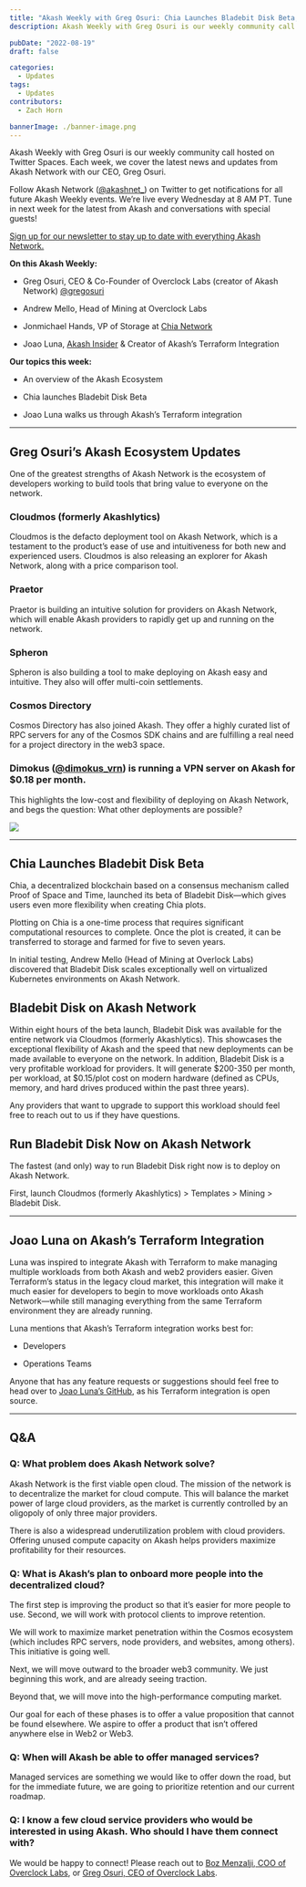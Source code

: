 ```yaml
---
title: "Akash Weekly with Greg Osuri: Chia Launches Bladebit Disk Beta, Terraform Integration with Akash"
description: Akash Weekly with Greg Osuri is our weekly community call hosted on Twitter Spaces. Each week, we cover the latest news and updates from Akash Network with our CEO, Greg Osuri.

pubDate: "2022-08-19"
draft: false

categories:
  - Updates
tags:
  - Updates
contributors:
  - Zach Horn

bannerImage: ./banner-image.png
---
```

Akash Weekly with Greg Osuri is our weekly community call hosted on Twitter Spaces. Each week, we cover the latest news and updates from Akash Network with our CEO, Greg Osuri.

Follow Akash Network ([@akashnet\_](https://twitter.com/akashnet_)) on Twitter to get notifications for all future Akash Weekly events. We’re live every Wednesday at 8 AM PT. Tune in next week for the latest from Akash and conversations with special guests!

[Sign up for our newsletter to stay up to date with everything Akash Network.](https://akash.network/?newsletter=true)

**On this Akash Weekly:**

*   Greg Osuri, CEO & Co-Founder of Overclock Labs (creator of Akash Network) [@gregosuri](https://twitter.com/gregosuri) 
    
*   Andrew Mello, Head of Mining at Overclock Labs
    
*   Jonmichael Hands, VP of Storage at [Chia Network](https://www.chia.net/)
    
*   Joao Luna, [Akash Insider](https://akash.network/community#insiders) & Creator of Akash’s Terraform Integration
    

**Our topics this week:**

*   An overview of the Akash Ecosystem
    
*   Chia launches Bladebit Disk Beta
    
*   Joao Luna walks us through Akash’s Terraform integration
    

* * *

Greg Osuri’s Akash Ecosystem Updates
------------------------------------

One of the greatest strengths of Akash Network is the ecosystem of developers working to build tools that bring value to everyone on the network. 

### Cloudmos (formerly Akashlytics) 

Cloudmos is the defacto deployment tool on Akash Network, which is a testament to the product’s ease of use and intuitiveness for both new and experienced users. Cloudmos is also releasing an explorer for Akash Network, along with a price comparison tool. 

### Praetor 

Praetor is building an intuitive solution for providers on Akash Network, which will enable Akash providers to rapidly get up and running on the network.

### Spheron

Spheron is also building a tool to make deploying on Akash easy and intuitive. They also will offer multi-coin settlements.

### Cosmos Directory

Cosmos Directory has also joined Akash. They offer a highly curated list of RPC servers for any of the Cosmos SDK chains and are fulfilling a real need for a project directory in the web3 space.

### Dimokus ([@dimokus\_vrn](https://twitter.com/Dimokus_vrn)) is running a VPN server on Akash for $0.18 per month.

This highlights the low-cost and flexibility of deploying on Akash Network, and begs the question: What other deployments are possible?

![](https://www.datocms-assets.com/45776/1660944280-screen-shot-2022-08-19-at-5-24-23-pm.png)

* * *

Chia Launches Bladebit Disk Beta
--------------------------------

Chia, a decentralized blockchain based on a consensus mechanism called Proof of Space and Time, launched its beta of Bladebit Disk—which gives users even more flexibility when creating Chia plots.

Plotting on Chia is a one-time process that requires significant computational resources to complete. Once the plot is created, it can be transferred to storage and farmed for five to seven years.

In initial testing, Andrew Mello (Head of Mining at Overlock Labs) discovered that Bladebit Disk scales exceptionally well on virtualized Kubernetes environments on Akash Network.

Bladebit Disk on Akash Network
------------------------------

Within eight hours of the beta launch, Bladebit Disk was available for the entire network via Cloudmos (formerly Akashlytics). This showcases the exceptional flexibility of Akash and the speed that new deployments can be made available to everyone on the network. In addition, Bladebit Disk is a very profitable workload for providers. It will generate $200-350 per month, per workload, at $0.15/plot cost on modern hardware (defined as CPUs, memory, and hard drives produced within the past three years). 

Any providers that want to upgrade to support this workload should feel free to reach out to us if they have questions.

Run Bladebit Disk Now on Akash Network
--------------------------------------

The fastest (and only) way to run Bladebit Disk right now is to deploy on Akash Network. 

First, launch Cloudmos (formerly Akashlytics) > Templates > Mining > Bladebit Disk.

* * *

Joao Luna on Akash’s Terraform Integration
------------------------------------------

Luna was inspired to integrate Akash with Terraform to make managing multiple workloads from both Akash and web2 providers easier. Given Terraform’s status in the legacy cloud market, this integration will make it much easier for developers to begin to move workloads onto Akash Network—while still managing everything from the same Terraform environment they are already running.

Luna mentions that Akash’s Terraform integration works best for:

*   Developers
    
*   Operations Teams
    

Anyone that has any feature requests or suggestions should feel free to head over to [Joao Luna’s GitHub](https://github.com/cloud-j-luna/terraform-provider-akash), as his Terraform integration is open source.

* * *

Q&A
---

### Q: What problem does Akash Network solve?

Akash Network is the first viable open cloud. The mission of the network is to decentralize the market for cloud compute. This will balance the market power of large cloud providers, as the market is currently controlled by an oligopoly of only three major providers.

There is also a widespread underutilization problem with cloud providers. Offering unused compute capacity on Akash helps providers maximize profitability for their resources.

### Q: What is Akash’s plan to onboard more people into the decentralized cloud?

The first step is improving the product so that it’s easier for more people to use. Second, we will work with protocol clients to improve retention.

We will work to maximize market penetration within the Cosmos ecosystem (which includes RPC servers, node providers, and websites, among others). This initiative is going well. 

Next, we will move outward to the broader web3 community. We just beginning this work, and are already seeing traction.

Beyond that, we will move into the high-performance computing market.

Our goal for each of these phases is to offer a value proposition that cannot be found elsewhere. We aspire to offer a product that isn’t offered anywhere else in Web2 or Web3.

### Q: When will Akash be able to offer managed services?

Managed services are something we would like to offer down the road, but for the immediate future, we are going to prioritize retention and our current roadmap.

### Q: I know a few cloud service providers who would be interested in using Akash. Who should I have them connect with?

We would be happy to connect! Please reach out to [Boz Menzalji, COO of Overclock Labs](https://twitter.com/boz_menzalji), or [Greg Osuri, CEO of Overclock Labs](https://twitter.com/gregosuri).
